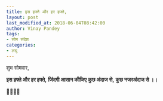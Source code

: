```yaml
---
title: इस हफ्ते और हर हफ्ते,
layout: post
last_modified_at: 2018-06-04T08:42:00
author: Vinay Pandey
tags:
- सोम संदेश
categories:
- लघु
---
```

शुभ सोमवार,

**इस हफ्ते और हर हफ्ते,**
**जिंदगी आसान कीजिए**
**कुछ अंदाज से,**
**कुछ नजरअंदाज से ।।**

🙏🌷🌷🙏


